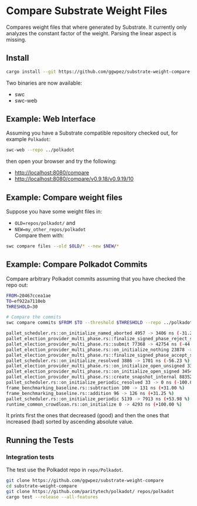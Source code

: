 # Compare Substrate Weight Files

Compares weight files that where generated by Substrate.
It currently only analyzes the constant factor of the weight. Parsing the linear aspect is missing.

## Install

```sh
cargo install --git https://github.com/ggwpez/substrate-weight-compare swc swc_web
```

Two binaries are now available:
- swc
- swc-web

## Example: Web Interface

Assuming you have a Substrate compatible repository checked out, for example `Polkadot`:

```sh
swc-web --repo ../polkadot
```

then open your browser and try the following:
- [http://localhost:8080/compare](http://localhost:8080/compare)
- [http://localhost:8080/compare/v0.9.18/v0.9.19/10](http://localhost:8080/compare/v0.9.18/v0.9.19/10)

## Example: Compare weight files

Suppose you have some weight files in:
- `OLD=repos/polkadot/` and
- `NEW=my_other_repos/polkadot`   
Compare them with:

```sh
swc compare files --old $OLD/* --new $NEW/*
```

## Example: Compare Polkadot Commits

Compare arbitrary Polkadot commits assuming that you have checked the repo out:

```sh
FROM=20467ccea1ae
TO=ef922a7110eb
THRESHOLD=30

# Compare the commits
swc compare commits $FROM $TO --threshold $THRESHOLD --repo ../polkadot

pallet_scheduler.rs::on_initialize_named_aborted 4957 -> 3406 ns (-31.29 %)
pallet_election_provider_multi_phase.rs::finalize_signed_phase_reject_solution 33389 -> 19348 ns (-42.05 %)
pallet_election_provider_multi_phase.rs::submit 77368 -> 42754 ns (-44.74 %)
pallet_election_provider_multi_phase.rs::on_initialize_nothing 23878 -> 12324 ns (-48.39 %)
pallet_election_provider_multi_phase.rs::finalize_signed_phase_accept_solution 50596 -> 25888 ns (-48.83 %)
pallet_scheduler.rs::on_initialize_resolved 3886 -> 1701 ns (-56.23 %)
pallet_election_provider_multi_phase.rs::on_initialize_open_unsigned 33568 -> 12320 ns (-63.30 %)
pallet_election_provider_multi_phase.rs::on_initialize_open_signed 34547 -> 12500 ns (-63.82 %)
pallet_election_provider_multi_phase.rs::create_snapshot_internal 8835233 -> 47360 ns (-99.46 %)
pallet_scheduler.rs::on_initialize_periodic_resolved 33 -> 0 ns (-100.00 %)
frame_benchmarking_baseline.rs::subtraction 100 -> 131 ns (+31.00 %)
frame_benchmarking_baseline.rs::addition 96 -> 126 ns (+31.25 %)
pallet_scheduler.rs::on_initialize_periodic 5139 -> 7913 ns (+53.98 %)
runtime_common_crowdloan.rs::on_initialize 0 -> 4293 ns (+100.00 %)
```
It prints first the ones that decreased (good) and then the ones that increased (bad) sorted by ascending absolute value.

## Running the Tests



### Integration tests

The test use the Polkadot repo in `repo/Polkadot`.

```sh
git clone https://github.com/ggwpez/substrate-weight-compare
cd substrate-weight-compare
git clone https://github.com/paritytech/polkadot/ repos/polkadot
cargo test --release --all-features
```
